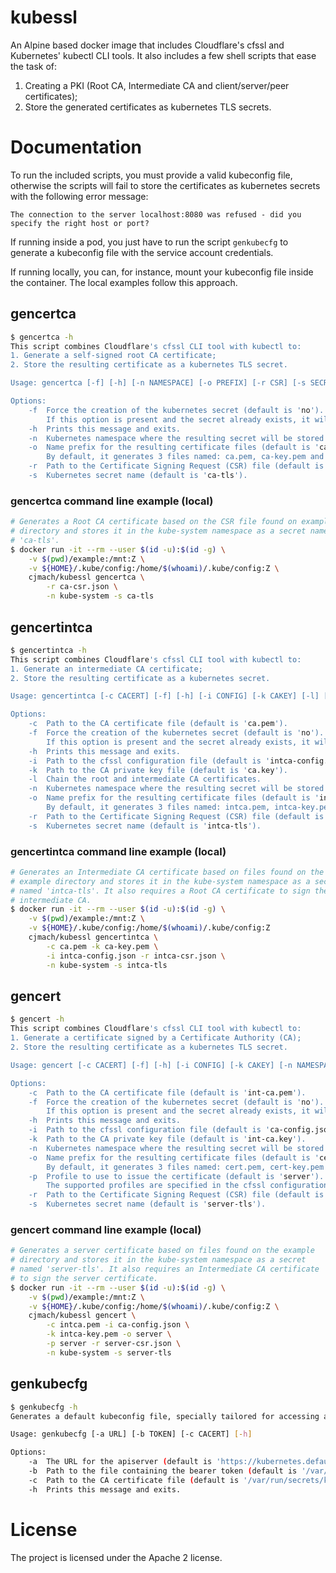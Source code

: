# kubessl
An Alpine based docker image that includes Cloudflare's cfssl and Kubernetes' kubectl CLI tools. 
It also includes a few shell scripts that ease the task of:
1. Creating a PKI (Root CA, Intermediate CA and client/server/peer certificates);
2. Store the generated certificates as kubernetes TLS secrets.

# Documentation

To run the included scripts, you must provide a valid kubeconfig file, otherwise the scripts will fail to store the certificates as kubernetes secrets with the following error message:
```
The connection to the server localhost:8080 was refused - did you specify the right host or port?
```
If running inside a pod, you just have to run the script `genkubecfg`
to generate a kubeconfig file with the service account credentials.

If running locally, you can, for instance, mount your kubeconfig file inside the container. The local examples follow this approach.

## gencertca
```bash
$ gencertca -h
This script combines Cloudflare's cfssl CLI tool with kubectl to:
1. Generate a self-signed root CA certificate;
2. Store the resulting certificate as a kubernetes TLS secret.

Usage: gencertca [-f] [-h] [-n NAMESPACE] [-o PREFIX] [-r CSR] [-s SECRET]

Options:
    -f  Force the creation of the kubernetes secret (default is 'no').
        If this option is present and the secret already exists, it will be deleted first.
    -h  Prints this message and exits.
    -n  Kubernetes namespace where the resulting secret will be stored (default is 'default').
    -o  Name prefix for the resulting certificate files (default is 'ca').
        By default, it generates 3 files named: ca.pem, ca-key.pem and ca.csr.
    -r  Path to the Certificate Signing Request (CSR) file (default is 'ca-csr.json').
    -s  Kubernetes secret name (default is 'ca-tls').
```
### gencertca command line example (local)
```bash
# Generates a Root CA certificate based on the CSR file found on example 
# directory and stores it in the kube-system namespace as a secret named 
# 'ca-tls'.
$ docker run -it --rm --user $(id -u):$(id -g) \
    -v $(pwd)/example:/mnt:Z \
    -v ${HOME}/.kube/config:/home/$(whoami)/.kube/config:Z \
    cjmach/kubessl gencertca \
        -r ca-csr.json \
        -n kube-system -s ca-tls
```

## gencertintca
```bash
$ gencertintca -h
This script combines Cloudflare's cfssl CLI tool with kubectl to:
1. Generate an intermediate CA certificate;
2. Store the resulting certificate as a kubernetes secret.

Usage: gencertintca [-c CACERT] [-f] [-h] [-i CONFIG] [-k CAKEY] [-l] [-n NAMESPACE] [-o PREFIX] [-p PROFILE] [-r CSR] [-s SECRET]

Options:
    -c  Path to the CA certificate file (default is 'ca.pem').
    -f  Force the creation of the kubernetes secret (default is 'no').
        If this option is present and the secret already exists, it will be deleted first.
    -h  Prints this message and exits.
    -i  Path to the cfssl configuration file (default is 'intca-config.json').
    -k  Path to the CA private key file (default is 'ca.key').
    -l  Chain the root and intermediate CA certificates.
    -n  Kubernetes namespace where the resulting secret will be stored (default is 'default').
    -o  Name prefix for the resulting certificate files (default is 'intca').
        By default, it generates 3 files named: intca.pem, intca-key.pem and intca.csr
    -r  Path to the Certificate Signing Request (CSR) file (default is 'intca-csr.json').
    -s  Kubernetes secret name (default is 'intca-tls').
```
### gencertintca command line example (local)
```bash
# Generates an Intermediate CA certificate based on files found on the 
# example directory and stores it in the kube-system namespace as a secret 
# named 'intca-tls'. It also requires a Root CA certificate to sign the
# intermediate CA.
$ docker run -it --rm --user $(id -u):$(id -g) \
    -v $(pwd)/example:/mnt:Z \
    -v ${HOME}/.kube/config:/home/$(whoami)/.kube/config:Z 
    cjmach/kubessl gencertintca \
        -c ca.pem -k ca-key.pem \
        -i intca-config.json -r intca-csr.json \
        -n kube-system -s intca-tls
```

## gencert
```bash
$ gencert -h
This script combines Cloudflare's cfssl CLI tool with kubectl to:
1. Generate a certificate signed by a Certificate Authority (CA);
2. Store the resulting certificate as a kubernetes TLS secret.

Usage: gencert [-c CACERT] [-f] [-h] [-i CONFIG] [-k CAKEY] [-n NAMESPACE] [-o PREFIX] [-p PROFILE] [-r CSR] [-s SECRET]

Options:
    -c  Path to the CA certificate file (default is 'int-ca.pem').
    -f  Force the creation of the kubernetes secret (default is 'no').
        If this option is present and the secret already exists, it will be deleted first.
    -h  Prints this message and exits.
    -i  Path to the cfssl configuration file (default is 'ca-config.json').
    -k  Path to the CA private key file (default is 'int-ca.key').
    -n  Kubernetes namespace where the resulting secret will be stored (default is 'default').
    -o  Name prefix for the resulting certificate files (default is 'cert').
        By default, it generates 3 files named: cert.pem, cert-key.pem and cert.csr
    -p  Profile to use to issue the certificate (default is 'server').
        The supported profiles are specified in the cfssl configuration file.
    -r  Path to the Certificate Signing Request (CSR) file (default is 'server-csr.json').
    -s  Kubernetes secret name (default is 'server-tls').
```
### gencert command line example (local)
```bash
# Generates a server certificate based on files found on the example 
# directory and stores it in the kube-system namespace as a secret 
# named 'server-tls'. It also requires an Intermediate CA certificate 
# to sign the server certificate.
$ docker run -it --rm --user $(id -u):$(id -g) \
    -v $(pwd)/example:/mnt:Z \
    -v ${HOME}/.kube/config:/home/$(whoami)/.kube/config:Z \
    cjmach/kubessl gencert \
        -c intca.pem -i ca-config.json \
        -k intca-key.pem -o server \
        -p server -r server-csr.json \
        -n kube-system -s server-tls
```
## genkubecfg
```bash
$ genkubecfg -h
Generates a default kubeconfig file, specially tailored for accessing a kubernetes cluster inside a pod.

Usage: genkubecfg [-a URL] [-b TOKEN] [-c CACERT] [-h]

Options:
    -a  The URL for the apiserver (default is 'https://kubernetes.default')
    -b  Path to the file containing the bearer token (default is '/var/run/secrets/kubernetes.io/serviceaccount/token').
    -c  Path to the CA certificate file (default is '/var/run/secrets/kubernetes.io/serviceaccount/ca.crt').
    -h  Prints this message and exits.
```

# License
The project is licensed under the Apache 2 license.